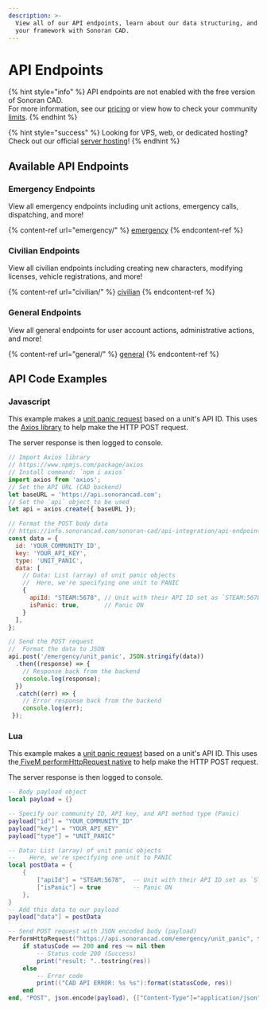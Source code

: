 ```yaml
---
description: >-
  View all of our API endpoints, learn about our data structuring, and integrate
  your framework with Sonoran CAD.
---
```


# API Endpoints

{% hint style="info" %}
API endpoints are not enabled with the free version of Sonoran CAD.\
For more information, see our [pricing](../../pricing/faq/) or view how to check your community [limits](../../tutorials/getting-started/view-your-limits.md).
{% endhint %}

{% hint style="success" %}
Looking for VPS, web, or dedicated hosting? Check out our official [server hosting](broken-reference)!
{% endhint %}

## Available API Endpoints

### Emergency Endpoints

View all emergency endpoints including unit actions, emergency calls, dispatching, and more!

{% content-ref url="emergency/" %}
[emergency](emergency/)
{% endcontent-ref %}

### Civilian Endpoints

View all civilian endpoints including creating new characters, modifying licenses, vehicle registrations, and more!

{% content-ref url="civilian/" %}
[civilian](civilian/)
{% endcontent-ref %}

### General Endpoints

View all general endpoints for user account actions, administrative actions, and more!

{% content-ref url="general/" %}
[general](general/)
{% endcontent-ref %}

## API Code Examples

### Javascript

This example makes a [unit panic request](emergency/identifiers/unit-panic.md) based on a unit's API ID. This uses the [Axios library](https://www.npmjs.com/package/axios) to help make the HTTP POST request.

The server response is then logged to console.

```javascript
// Import Axios library
// https://www.npmjs.com/package/axios
// Install command: `npm i axios` 
import axios from 'axios';
// Set the API URL (CAD backend)
let baseURL = 'https://api.sonorancad.com';
// Set the `api` object to be used
let api = axios.create({ baseURL });

// Format the POST body data
// https://info.sonorancad.com/sonoran-cad/api-integration/api-endpoints/emergency/unit-panic
const data = {
  id: 'YOUR_COMMUNITY_ID',
  key: 'YOUR_API_KEY',
  type: 'UNIT_PANIC',
  data: [
    // Data: List (array) of unit panic objects
    //  Here, we're specifying one unit to PANIC
    {
      apiId: "STEAM:5678", // Unit with their API ID set as `STEAM:5678`
      isPanic: true,       // Panic ON
    }
  ],
};

// Send the POST request
//  Format the data to JSON
api.post('/emergency/unit_panic', JSON.stringify(data))
  .then((response) => {
    // Response back from the backend
    console.log(response);
  })
  .catch((err) => {
    // Error response back from the backend
    console.log(err);
 });
```

### Lua

This example makes a [unit panic request](emergency/identifiers/unit-panic.md) based on a unit's API ID. This uses the[ FiveM performHttpRequest native](https://docs.fivem.net/docs/scripting-reference/runtimes/lua/functions/PerformHttpRequest/) to help make the HTTP POST request.

The server response is then logged to console.

```lua
-- Body payload object
local payload = {}

-- Specify our community ID, API key, and API method type (Panic)
payload["id"] = "YOUR_COMMUNITY_ID"
payload["key"] = "YOUR_API_KEY"
payload["type"] = "UNIT_PANIC"

-- Data: List (array) of unit panic objects
--    Here, we're specifying one unit to PANIC
local postData = {
    {
        ["apiId"] = "STEAM:5678",  -- Unit with their API ID set as `STEAM:5678`
        ["isPanic"] = true         -- Panic ON
    },
}
-- Add this data to our payload
payload["data"] = postData

-- Send POST request with JSON encoded body (payload)
PerformHttpRequest("https://api.sonorancad.com/emergency/unit_panic", function(statusCode, res, headers)
    if statusCode == 200 and res ~= nil then
        -- Status code 200 (Success)
        print("result: "..tostring(res))
    else
        -- Error code
        print(("CAD API ERROR: %s %s"):format(statusCode, res))
    end
end, "POST", json.encode(payload), {["Content-Type"]="application/json"})
```
